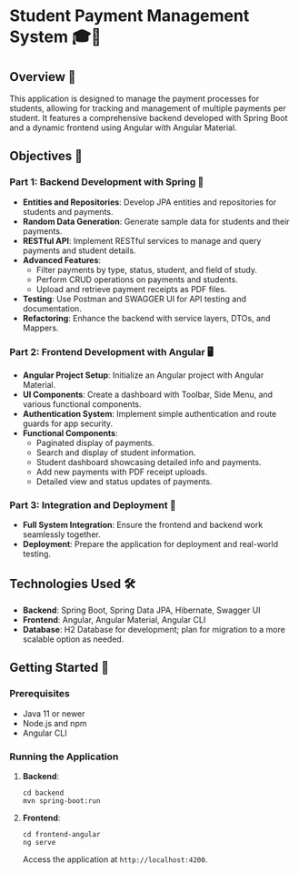 # Student Payment Management System 🎓💸

## Overview 🌟

This application is designed to manage the payment processes for students, allowing for tracking and management of multiple payments per student. It features a comprehensive backend developed with Spring Boot and a dynamic frontend using Angular with Angular Material.

## Objectives 🎯

### Part 1: Backend Development with Spring 🍃
- **Entities and Repositories**: Develop JPA entities and repositories for students and payments.
- **Random Data Generation**: Generate sample data for students and their payments.
- **RESTful API**: Implement RESTful services to manage and query payments and student details.
- **Advanced Features**:
  - Filter payments by type, status, student, and field of study.
  - Perform CRUD operations on payments and students.
  - Upload and retrieve payment receipts as PDF files.
- **Testing**: Use Postman and SWAGGER UI for API testing and documentation.
- **Refactoring**: Enhance the backend with service layers, DTOs, and Mappers.

### Part 2: Frontend Development with Angular 🖥️
- **Angular Project Setup**: Initialize an Angular project with Angular Material.
- **UI Components**: Create a dashboard with Toolbar, Side Menu, and various functional components.
- **Authentication System**: Implement simple authentication and route guards for app security.
- **Functional Components**:
  - Paginated display of payments.
  - Search and display of student information.
  - Student dashboard showcasing detailed info and payments.
  - Add new payments with PDF receipt uploads.
  - Detailed view and status updates of payments.

### Part 3: Integration and Deployment 🚀
- **Full System Integration**: Ensure the frontend and backend work seamlessly together.
- **Deployment**: Prepare the application for deployment and real-world testing.

## Technologies Used 🛠️

- **Backend**: Spring Boot, Spring Data JPA, Hibernate, Swagger UI
- **Frontend**: Angular, Angular Material, Angular CLI
- **Database**: H2 Database for development; plan for migration to a more scalable option as needed.

## Getting Started 🏁

### Prerequisites
- Java 11 or newer
- Node.js and npm
- Angular CLI

### Running the Application
1. **Backend**:
   ```
   cd backend
   mvn spring-boot:run
   ```
2. **Frontend**:
   ```
   cd frontend-angular
   ng serve
   ```
   Access the application at `http://localhost:4200`.
